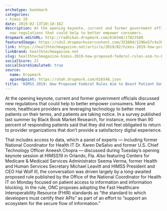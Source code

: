 ```yaml
---
archetype: bookmark
categories:
- himss 19
date: 2019-02-13T10:18:16Z
description: At the opening keynote, current and former government officials discussed
  new regulations that could help to better empower consumers.
dropmark.editURL: http://radhikan.dropmark.com/616548/17823580
featuredImage: https://cdn2.dropmarkusercontent.com/353804/1296e57c4a397c0919f7ce1e4bce6d68543340b6d6008089beb3753044fb48d7/thumbnail/himsskeynote.jpg?Expires=1557430063&Signature=fQqFZi~~FyDu6JvtucF-q~EX3p8Y~dLTMEGrhvhjcc6bONeK4FG-A4B9CAACxbhD9SPUtCsRdEANOl2T4VPnQ2JKIZ2eEGanBf3Id45GIlRFHIAkWtBpxMwVvoP~bQ~JZ0mZCq8gib8~nfAuf9mGSFiuWUdIBvNJ-HDBexSatQDlEJiOnMnoEljcw-LVKXAp19Ij35gM4urz5~tlwtSyB-CATcp3a~R5jAMEWxCSSZYJsoe6FHUhLMy~byLjp5Z1QQU-0QK9l7rmDGmiLhdSbZBcrmiY2MeY3NYx2WX8IUYXztn3soo~Gt6OAYWm3zegOzMGEIKtFfATc-Yq8Piuew__&Key-Pair-Id=APKAITQYWVEN757ZA4KQ
link: https://healthtechmagazine.net/article/2019/02/himss-2019-how-proposed-federal-rules-aim-boost-patient-data-access
linkBrand: healthtechmagazine.net
slug: healthtechmagazine-himss-2019-how-proposed-federal-rules-aim-to-boost-patient-data-access
socialScore: 21
socialScoreSimulated: true
source:
  name: Dropmark
  apiendpoint: https://shah.dropmark.com/616548.json
title: 'HIMSS 2019: How Proposed Federal Rules Aim to Boost Patient Data Access'
---
```

At the opening keynote, current and former government officials discussed new regulations that could help to better empower consumers. More and more, healthcare providers are leveraging technology to better meet patients on their terms, and patients are taking notice. In a survey published last summer by Black Book Market Research, for instance, more than 90 percent of responding patients said that they did not feel obligated to return to provider organizations that don’t provide a satisfactory digital experience.

That includes access to data, which a panel of experts — including former National Coordinator for Health IT Dr. Karen DeSalvo and former U.S. Chief Technology Officer Aneesh Chopra — discussed during Tuesday’s opening keynote session at HIMSS19 in Orlando, Fla. Also featuring Centers for Medicare & Medicaid Services Administrator Seema Verma, former Health and Human Services Secretary Michael Leavitt and HIMSS President and CEO Hal Wolf III, the conversation was driven largely by a long-awaited proposed rule published by the Office of the National Coordinator for Health IT on Monday focused on patient access to information and information blocking. In the rule, ONC proposes adopting the Fast Healthcare Interoperability Resource (FHIR) standards as “the standard to which developers must certify their APIs” as part of an effort to “support an ecosystem for the secure flow of information.”

